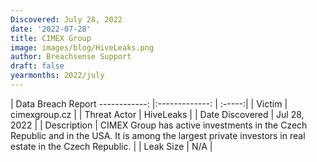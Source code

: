 ```yaml
---
Discovered: July 28, 2022
date: '2022-07-28'
title: CIMEX Group
image: images/blog/HiveLeaks.png
author: Breachsense Support
draft: false
yearmonths: 2022/july
---
```



| Data Breach Report
------------:     |:-------------:    | :-----:|
| Victim      | cimexgroup.cz      | 
| Threat Actor      | HiveLeaks      | 
| Date Discovered      | Jul 28, 2022      | 
| Description      | CIMEX Group has active investments in the Czech Republic and in the USA. It is among the largest private investors in real estate in the Czech Republic.       | 
| Leak Size      | N/A      | 

